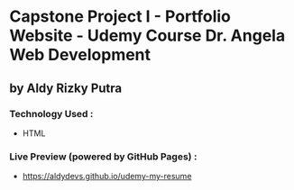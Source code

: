 # Capstone Project I - Portfolio Website - Udemy Course Dr. Angela Web Development

## by Aldy Rizky Putra

### Technology Used :

- HTML

### Live Preview (powered by GitHub Pages) :

- https://aldydevs.github.io/udemy-my-resume
